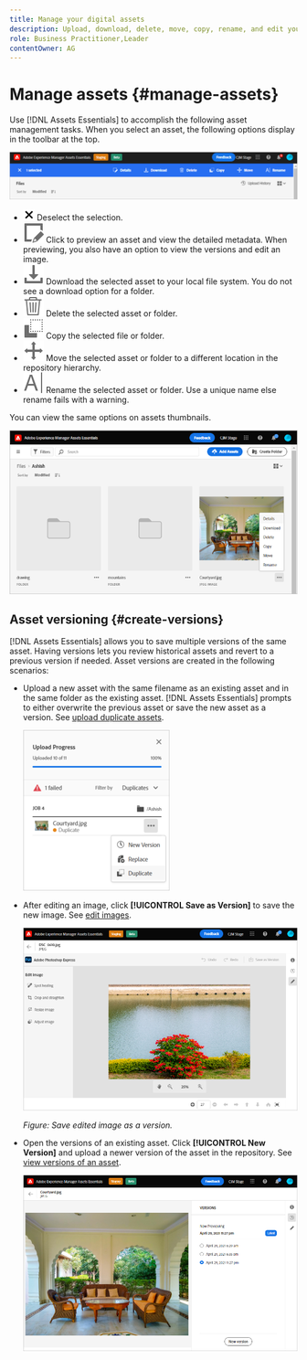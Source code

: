 ```yaml
---
title: Manage your digital assets
description: Upload, download, delete, move, copy, rename, and edit your assets in [!DNL Assets Essentials].
role: Business Practitioner,Leader
contentOwner: AG
---
```


# Manage assets {#manage-assets}

Use [!DNL Assets Essentials] to accomplish the following asset management tasks. When you select an asset, the following options display in the toolbar at the top.

![Toolbar options when you select an asset](assets/toolbar-asset-selected.png)

* ![deselect icon](assets/do-not-localize/close-icon.png) Deselect the selection.
* ![details icon](assets/do-not-localize/edit-in-icon.svg) Click to preview an asset and view the detailed metadata. When previewing, you also have an option to view the versions and edit an image.
* ![download icon](assets/do-not-localize/download-icon.svg) Download the selected asset to your local file system. You do not see a download option for a folder.
* ![delete icon](assets/do-not-localize/delete-icon.svg) Delete the selected asset or folder.
* ![copy icon](assets/do-not-localize/copy-icon.svg) Copy the selected file or folder.
* ![move icon](assets/do-not-localize/move-icon.svg) Move the selected asset or folder to a different location in the repository hierarchy.
* ![rename icon](assets/do-not-localize/rename-icon.svg) Rename the selected asset or folder. Use a unique name else rename fails with a warning.

You can view the same options on assets thumbnails.

![Options on asset thumbnail to manage an asset](assets/options-on-thumbnail.png)

## Asset versioning {#create-versions}

[!DNL Assets Essentials] allows you to save multiple versions of the same asset. Having versions lets you review historical assets and revert to a previous version if needed. Asset versions are created in the following scenarios:

* Upload a new asset with the same filename as an existing asset and in the same folder as the existing asset. [!DNL Assets Essentials] prompts to either overwrite the previous asset or save the new asset as a version. See [upload duplicate assets](/help/add-delete-assets.md#resolve-upload-fails).

  ![Create versions when uploading](assets/uploads-manage-duplicates.png)

* After editing an image, click **[!UICONTROL Save as Version]** to save the new image. See [edit images](/help/edit-images.md).

  ![Save edited image as a version](assets/edit-image2.png)

  *Figure: Save edited image as a version.*

* Open the versions of an existing asset. Click **[!UICONTROL New Version]** and upload a newer version of the asset in the repository. See [view versions of an asset](/help/understand-interface.md#view-versions).

  ![Option to upload a new version of an asset from the version history](assets/view-asset-versions2.png)
